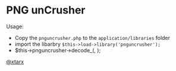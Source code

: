 PNG unCrusher
========

Usage:

* Copy the  `pnguncrusher.php`  to the  `application/libraries`  folder
* import the libarbry  `$this->load->library('pnguncrusher');` 
* $this->pnguncrusher->decode_(<REPLACE WITH IMAGE PATH>, <REPLACE WITH UNCRUSHED IMAGE PATH>);
 
[@xtarx](http://www.twitter.com/xtarx)